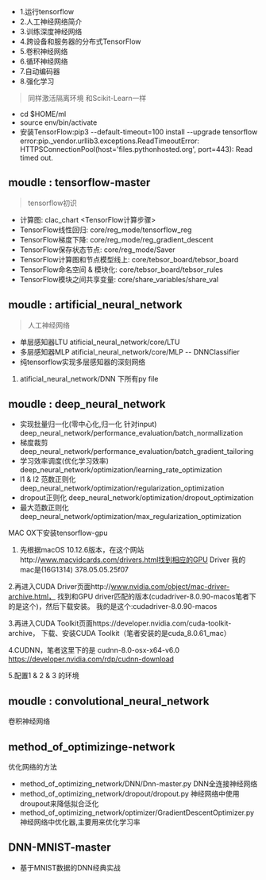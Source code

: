 - 1.运行tensorflow
- 2.人工神经网络简介
- 3.训练深度神经网络
- 4.跨设备和服务器的分布式TensorFlow
- 5.卷积神经网络
- 6.循环神经网络
- 7.自动编码器
- 8.强化学习


> 同样激活隔离环境  和Scikit-Learn一样
- cd $HOME/ml
- source env/bin/activate
- 安装TensorFlow:pip3 --default-timeout=100 install --upgrade tensorflow
error:pip._vendor.urllib3.exceptions.ReadTimeoutError: 
HTTPSConnectionPool(host='files.pythonhosted.org', port=443): Read timed out.


moudle : tensorflow-master  
- 
> tensorflow初识

- 计算图: clac_chart  <TensorFlow计算步骤>
- TensorFlow线性回归: core/reg_mode/tensorflow_reg 
- TensorFlow梯度下降: core/reg_mode/reg_gradient_descent
- TensorFlow保存状态节点: core/reg_mode/Saver
- TensorFlow计算图和节点模型线上: core/tebsor_board/tebsor_board
- TensorFlow命名空间 & 模块化: core/tebsor_board/tebsor_rules
- TensorFlow模块之间共享变量: core/share_variables/share_val
    
moudle : artificial_neural_network 
-
> 人工神经网络
- 单层感知器LTU atificial_neural_network/core/LTU
- 多层感知器MLP atificial_neural_network/core/MLP -- DNNClassifier
- 纯tensorflow实现多层感知器的深刻网络
1. atificial_neural_network/DNN 下所有py file


moudle : deep_neural_network 
-
- 实现批量归一化(零中心化,归一化  针对input) deep_neural_network/performance_evaluation/batch_normallization
- 梯度裁剪 deep_neural_network/performance_evaluation/batch_gradient_tailoring
- 学习效率调度(优化学习效率) deep_neural_network/optimization/learning_rate_optimization
- l1 & l2 范数正则化 deep_neural_network/optimization/regularization_optimization
- dropout正则化 deep_neural_network/optimization/dropout_optimization
- 最大范数正则化 deep_neural_network/optimization/max_regularization_optimization


MAC OX下安装tensorflow-gpu
1. 先根据macOS 10.12.6版本，在这个网站http://www.macvidcards.com/drivers.html找到相应的GPU Driver
我的mac是(16G1314) 378.05.05.25f07 

2.再进入CUDA Driver页面http://www.nvidia.com/object/mac-driver-archive.html，
找到和GPU driver匹配的版本(cudadriver-8.0.90-macos笔者下的是这个)，然后下载安装。
我的是这个:cudadriver-8.0.90-macos

3.再进入CUDA Toolkit页面https://developer.nvidia.com/cuda-toolkit-archive，
下载、安装CUDA Toolkit（笔者安装的是cuda_8.0.61_mac） 

4.CUDNN，笔者这里下的是 cudnn-8.0-osx-x64-v6.0
 https://developer.nvidia.com/rdp/cudnn-download 
 
5.配置1 & 2 & 3 的环境



moudle : convolutional_neural_network 
-
卷积神经网络


method_of_optimizinge-network
- 
优化网络的方法 
- method_of_optimizing_network/DNN/Dnn-master.py  DNN全连接神经网络
- method_of_optimizing_network/dropout/dropout.py  神经网络中使用droupout来降低拟合泛化
- method_of_optimizing_network/optimizer/GradientDescentOptimizer.py 神经网络中优化器,主要用来优化学习率


DNN-MNIST-master
- 
- 基于MNIST数据的DNN经典实战
